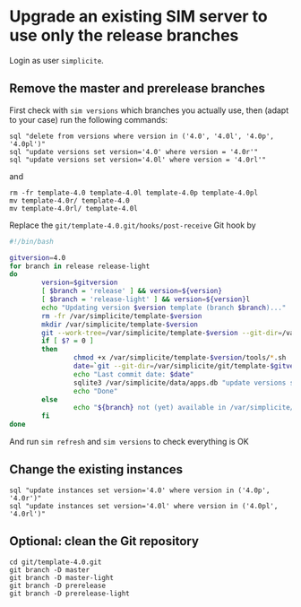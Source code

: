 Upgrade an existing SIM server to use only the **release** branches
===================================================================

Login as user `simplicite`.

Remove the **master** and **prerelease** branches
-------------------------------------------------

First check with `sim versions` which branches you actually use, then (adapt to your case) run the following commands:

	sql "delete from versions where version in ('4.0', '4.0l', '4.0p', '4.0pl')"
	sql "update versions set version='4.0' where version = '4.0r'"
	sql "update versions set version='4.0l' where version = '4.0rl'"

and

	rm -fr template-4.0 template-4.0l template-4.0p template-4.0pl
	mv template-4.0r/ template-4.0
	mv template-4.0rl/ template-4.0l

Replace the `git/template-4.0.git/hooks/post-receive` Git hook by

```bash
#!/bin/bash

gitversion=4.0
for branch in release release-light
do
        version=$gitversion
        [ $branch = 'release' ] && version=${version}
        [ $branch = 'release-light' ] && version=${version}l
        echo "Updating version $version template (branch $branch)..."
        rm -fr /var/simplicite/template-$version
        mkdir /var/simplicite/template-$version
        git --work-tree=/var/simplicite/template-$version --git-dir=/var/simplicite/git/template-$gitversion.git checkout -f $branch
        if [ $? = 0 ]
        then
                chmod +x /var/simplicite/template-$version/tools/*.sh
                date=`git --git-dir=/var/simplicite/git/template-$gitversion.git log -1 --date=iso | awk '/^Date:/ { print $2" "$3 }'`
                echo "Last commit date: $date"
                sqlite3 /var/simplicite/data/apps.db "update versions set date = '$date' where version = '$version'"
                echo "Done"
        else
                echo "${branch} not (yet) available in /var/simplicite/git/template-$gitversion.git"
        fi
done
```

And run `sim refresh` and `sim versions` to check everything is OK

Change the existing instances
-----------------------------

	sql "update instances set version='4.0' where version in ('4.0p', '4.0r')"
	sql "update instances set version='4.0l' where version in ('4.0pl', '4.0rl')"

Optional: clean the Git repository
----------------------------------

	cd git/template-4.0.git
	git branch -D master
	git branch -D master-light
	git branch -D prerelease
	git branch -D prerelease-light
	